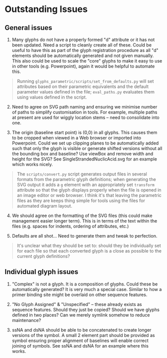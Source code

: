 # Outstanding Issues

## General issues

1. Many glyphs do not have a properly formed "d" attribute or it has not been updated. Need a script to cleanly create all of these. Could be useful to have this as part of the glyph registration procedure as all "d" elements should be automatically generated and not given manually. This also could be used to scale the "core" glyphs to make it easy to use in other tools (e.g. Powerpoint), again it would be helpful to automate this.

> Running `glyphs_parametric/scripts/set_from_defaults.py` will set attributes based on their parametric equivalents and the default parameter values defined in the file; `eval_paths.py` evaluates them using values defined in the script.

2. Need to agree on SVG path naming and ensuring we minimise number of paths to simplify customisation in tools. For example, multiple paths at present are used for wiggly location stems – need to consolidate into one.

3. The origin (baseline start point) is (0,0) in all glyphs. This causes them to be cropped when viewed in a Web browser or imported into Powerpoint. Could we set up clipping planes to be automatically added such that only the glyph is visible or generate shifted versions without all the bounding box and baseline? Use viewBox and remove width and height for the SVG? See SingleStrandedNuclicAcid.svg for an example which works nicely.

> The `scripts/convert.py` script generates output files in several formats from the parametric glyph definitions; when generating the SVG output it adds a `g` element with an appropriately set `transform` attribute so that the glyph displays properly when the file is opened in an image editor or web browser.
> I think it's that leaving the parametric files as they are keeps thing simple for tools using the files for automated diagram layout.

4. We should agree on the formatting of the SVG files (this could make management easier longer term). This is in terms of the text within the files (e.g. spaces for indents, ordering of attributes, etc.)

5. Defaults are all shot... Need to generate them and tweak to perfection.

> It's unclear what they should be set to: should they be individually set for each file so that each converted glyph is a close as possible to the current glyph definitions?


## Individual glyph issues

1. "Complex" is not a glyph. It is a composition of glyphs. Could these be automatically generated? It is very much a special case. Similar to how a primer binding site might be overlaid on other sequence features.
   
2. "No Glyph Assigned" & "Unspecified" – these already exists as sequence features. Should they just be copied? Should we have glyphs defined in two places? Can we merely symlink somehow to reduce maintenance?

3. ssNA and dsNA should be able to be concatenated to create longer versions of the symbol. A small 2 element part should be provided as symbol ensuring proper alignment of baselines will enable correct joining of symbols. See ssNA and dsNA for an example where this works.
